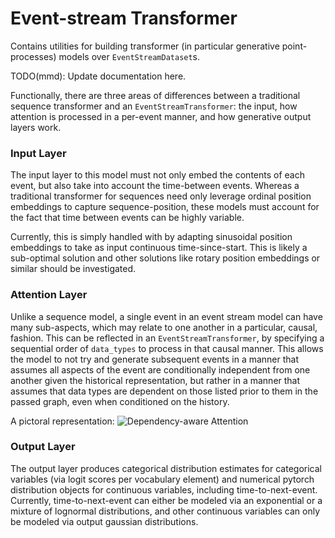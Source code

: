 # Event-stream Transformer

Contains utilities for building transformer (in particular generative point-processes) models over
`EventStreamDataset`s.

TODO(mmd): Update documentation here.

Functionally, there are three areas of differences between a traditional sequence transformer and an
`EventStreamTransformer`: the input, how attention is processed in a per-event manner, and how generative
output layers work.

### Input Layer
The input layer to this model must not only embed the contents of each event, but also take into account the
time-between events. Whereas a traditional transformer for sequences need only leverage ordinal position
embeddings to capture sequence-position, these models must account for the fact that time between events can
be highly variable.

Currently, this is simply handled with by adapting sinusoidal position embeddings to take as input continuous
time-since-start. This is likely a sub-optimal solution and other solutions like rotary position embeddings or
similar should be investigated.

### Attention Layer
Unlike a sequence model, a single event in an event stream model can have many sub-aspects, which may relate
to one another in a particular, causal, fashion. This can be reflected in an `EventStreamTransformer`, by
specifying a sequential order of `data_types` to process in that causal manner. This allows the model to not
try and generate subsequent events in a manner that assumes all aspects of the event are conditionally
independent from one another given the historical representation, but rather in a manner that assumes that
data types are dependent on those listed prior to them in the passed graph, even when conditioned on the
history.

A pictoral representation:
![Dependency-aware Attention](https://user-images.githubusercontent.com/470751/217272929-0b972d7f-793a-46f8-ac01-74d428bd7fcb.png)

### Output Layer
The output layer produces categorical distribution estimates for categorical variables (via logit scores per
vocabulary element) and numerical pytorch distribution objects for continuous variables, including
time-to-next-event. Currently, time-to-next-event can either be modeled via an exponential or a mixture of
lognormal distributions, and other continuous variables can only be modeled via output gaussian distributions.
